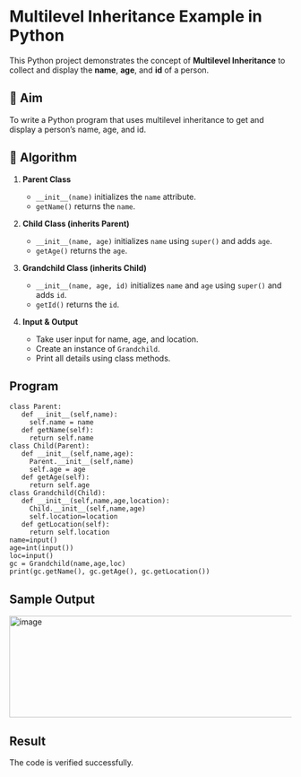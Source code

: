 # Multilevel Inheritance Example in Python

This Python project demonstrates the concept of **Multilevel Inheritance** to collect and display the **name**, **age**, and **id** of a person.

## 🎯 Aim

To write a Python program that uses multilevel inheritance to get and display a person’s name, age, and id.

## 🧠 Algorithm

1. **Parent Class**  
   - `__init__(name)` initializes the `name` attribute.  
   - `getName()` returns the `name`.

2. **Child Class (inherits Parent)**  
   - `__init__(name, age)` initializes `name` using `super()` and adds `age`.  
   - `getAge()` returns the `age`.

3. **Grandchild Class (inherits Child)**  
   - `__init__(name, age, id)` initializes `name` and `age` using `super()` and adds `id`.  
   - `getId()` returns the `id`.

4. **Input & Output**  
   - Take user input for name, age, and location.  
   - Create an instance of `Grandchild`.  
   - Print all details using class methods.

## Program
~~~
class Parent:
   def __init__(self,name):
     self.name = name
   def getName(self):
     return self.name
class Child(Parent):
   def __init__(self,name,age):
     Parent.__init__(self,name)
     self.age = age
   def getAge(self):
     return self.age
class Grandchild(Child):
   def __init__(self,name,age,location):
     Child.__init__(self,name,age)
     self.location=location
   def getLocation(self):
     return self.location
name=input()
age=int(input())
loc=input()
gc = Grandchild(name,age,loc)
print(gc.getName(), gc.getAge(), gc.getLocation())
~~~

## Sample Output

<img width="584" height="181" alt="image" src="https://github.com/user-attachments/assets/f59e1195-c99d-4bed-82b6-f0c472869288" />

## Result

The code is verified successfully.

